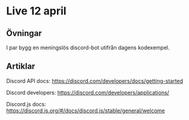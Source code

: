 # Live 12 april

## Övningar

I par bygg en meningslös discord-bot utifrån dagens kodexempel.

## Artiklar

Discord API docs: https://discord.com/developers/docs/getting-started

Discord developers: https://discord.com/developers/applications/

Discord.js docs: https://discord.js.org/#/docs/discord.js/stable/general/welcome
